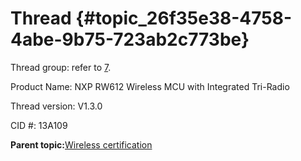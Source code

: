 # Thread {#topic_26f35e38-4758-4abe-9b75-723ab2c773be}

Thread group: refer to [7](references.md#item_thread-certified).

Product Name: NXP RW612 Wireless MCU with Integrated Tri-Radio

Thread version: V1.3.0

CID \#: 13A109

**Parent topic:**[Wireless certification](../topics/wireless_certification.md)

